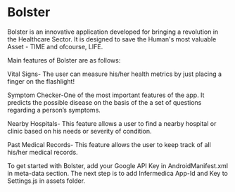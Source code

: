 # Bolster
Bolster is an innovative application developed for bringing a revolution in the Healthcare Sector. It is designed to save the Human's most valuable Asset - TIME and ofcourse, LIFE. 

Main features of Bolster are as follows:

Vital Signs- The user can measure his/her health metrics by just placing a finger on the flashlight!  

Symptom Checker-One of the most important features of the app. It predicts the possible disease on the basis of the a set of questions regarding a person’s symptoms. 

Nearby Hospitals- This feature allows a user to find a nearby hospital or clinic based on his needs or severity of condition. 

Past Medical Records- This feature allows the user to keep track of all his/her medical records.


To get started with Bolster, add your Google API Key in AndroidManifest.xml in meta-data section.
The next step is to add Infermedica App-Id and Key to Settings.js in assets folder.
